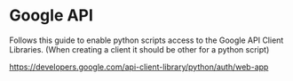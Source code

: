# Google API

Follows this guide to enable python scripts access to the Google API Client Libraries. (When
creating a client it should be other for a python script)

https://developers.google.com/api-client-library/python/auth/web-app